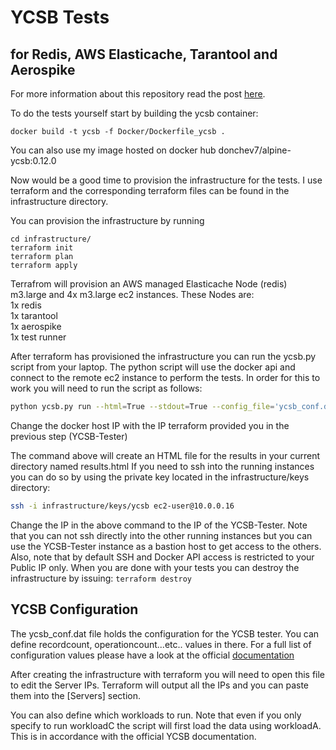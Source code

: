 # YCSB Tests
## for Redis, AWS Elasticache, Tarantool and Aerospike

For more information about this repository read the post [here](http://donchev.is).

To do the tests yourself start by building the ycsb container:
```code bash
docker build -t ycsb -f Docker/Dockerfile_ycsb .
```
You can also use my image hosted on docker hub donchev7/alpine-ycsb:0.12.0

Now would be a good time to provision the infrastructure for the tests. I use terraform and the corresponding terraform files can be found in the infrastructure directory.

You can provision the infrastructure by running
```code bash
cd infrastructure/
terraform init
terraform plan
terraform apply
```
Terrafrom will provision an AWS managed Elasticache Node (redis) m3.large and 4x m3.large ec2 instances. These Nodes are:<br />
1x redis<br />
1x tarantool<br />
1x aerospike<br />
1x test runner<br />

After terraform has provisioned the infrastructure you can run the ycsb.py script from your laptop. The python script will use the docker api and connect to the remote ec2 instance to perform the tests. In order for this to work you will need to run the script as follows:
```bash
python ycsb.py run --html=True --stdout=True --config_file='ycsb_conf.dat' --docker_host='tcp://54.246.252.45:2375'
```
Change the docker host IP with the IP terraform provided you in the previous step (YCSB-Tester)

The command above will create an HTML file for the results in your current directory named results.html
If you need to ssh into the running instances you can do so by using the private key located in the infrastructure/keys directory:
```bash
ssh -i infrastructure/keys/ycsb ec2-user@10.0.0.16
```
Change the IP in the above command to the IP of the YCSB-Tester. Note that you can not ssh directly into the other running instances but you can use the YCSB-Tester instance as a bastion host to get access to the others. Also, note that by default SSH and Docker API access is restricted to your Public IP only.
When you are done with your tests you can destroy the infrastructure by issuing:
```terraform destroy```
<br />

## YCSB Configuration

The ycsb_conf.dat file holds the configuration for the YCSB tester. You can define recordcount, operationcount...etc.. values in there. For a full list of configuration values please have a look at the official [documentation](https://github.com/brianfrankcooper/YCSB/wiki/Core-Properties)

After creating the infrastructure with terraform you will need to open this file to edit the Server IPs. Terraform will output all the IPs and you can paste them into the [Servers] section.

You can also define which workloads to run. Note that even if you only specify to run workloadC the script will first load the data using workloadA. This is in accordance with the official YCSB documentation.
